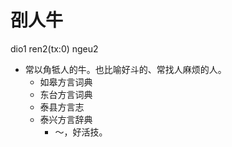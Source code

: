 # 刟人牛
dio1 ren2(tx:0) ngeu2
+ 常以角牴人的牛。也比喻好斗的、常找人麻烦的人。
  * 如皋方言词典
  * 东台方言词典
  * 泰县方言志
  * 泰兴方言辞典
    - ～，好活技。
<!--
泰兴词典见“刁”字头
-->
